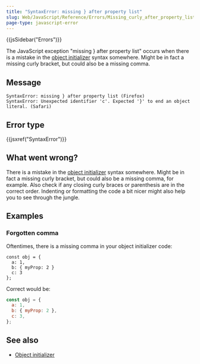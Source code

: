 ```yaml
---
title: "SyntaxError: missing } after property list"
slug: Web/JavaScript/Reference/Errors/Missing_curly_after_property_list
page-type: javascript-error
---
```


{{jsSidebar("Errors")}}

The JavaScript exception "missing } after property list" occurs when there is a mistake
in the [object initializer](/Web/JavaScript/Reference/Operators/Object_initializer) syntax somewhere.
Might be in fact a missing curly bracket, but could also be a missing comma.

## Message

```plain
SyntaxError: missing } after property list (Firefox)
SyntaxError: Unexpected identifier 'c'. Expected '}' to end an object literal. (Safari)
```

## Error type

{{jsxref("SyntaxError")}}

## What went wrong?

There is a mistake in the [object initializer](/Web/JavaScript/Reference/Operators/Object_initializer)
syntax somewhere. Might be in fact a missing curly bracket, but could
also be a missing comma, for example. Also check if any closing curly braces or
parenthesis are in the correct order. Indenting or formatting the code a bit nicer might
also help you to see through the jungle.

## Examples

### Forgotten comma

Oftentimes, there is a missing comma in your object initializer code:

```js-nolint example-bad
const obj = {
  a: 1,
  b: { myProp: 2 }
  c: 3
};
```

Correct would be:

```js example-good
const obj = {
  a: 1,
  b: { myProp: 2 },
  c: 3,
};
```

## See also

- [Object initializer](/Web/JavaScript/Reference/Operators/Object_initializer)

